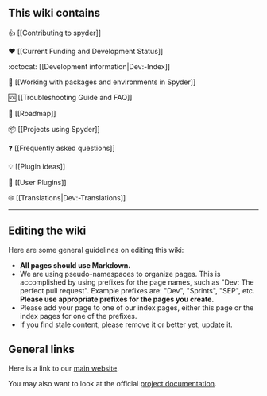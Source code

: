 This wiki contains
------------------

:thumbsup: [[Contributing to spyder]]

:heart: [[Current Funding and Development Status]]

:octocat: [[Development information|Dev:-Index]]

:large_blue_diamond: [[Working with packages and environments in Spyder]]

:sos: [[Troubleshooting Guide and FAQ]]

:crystal_ball:  [[Roadmap]]

:package: [[Projects using Spyder]]

:question: [[Frequently asked questions]]

:bulb: [[Plugin ideas]]

:electric_plug: [[User Plugins]]

🌐 [[Translations|Dev:-Translations]]

------

## Editing the wiki

Here are some general guidelines on editing this wiki:

* **All pages should use Markdown.**
* We are using pseudo-namespaces to organize pages.  This is accomplished by using prefixes for the page names, such as "Dev: The perfect pull request". Example prefixes are: "Dev", "Sprints", "SEP", etc. **Please use appropriate prefixes for the pages you create.**
* Please add your page to one of our index pages, either this page or the index pages for one of the prefixes.
* If you find stale content, please remove it or better yet, update it.

## General links

Here is a link to our [main website](http://spyder-ide.org).

You may also want to look at the official [project documentation](https://pythonhosted.org/spyder/).